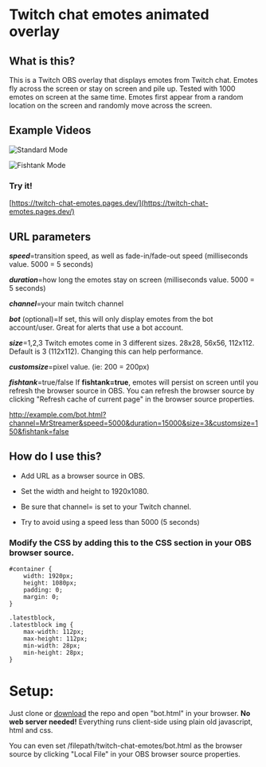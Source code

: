 # Twitch chat emotes animated overlay

## What is this?

This is a Twitch OBS overlay that displays emotes from Twitch chat. Emotes fly across the screen or stay on screen and
pile up. Tested with 1000 emotes on screen at the same time. Emotes first appear from a random location on the screen
and randomly move across the screen.

## Example Videos

![Standard Mode](https://github.com/teklynk/twitch_chat_emotes/blob/master/sample_standard.gif?raw=true "Standard Mode")

![Fishtank Mode](https://github.com/teklynk/twitch_chat_emotes/blob/master/sample_fishtank.gif?raw=true "Fishtank Mode")

### Try it!

[https://twitch-chat-emotes.pages.dev/](https://twitch-chat-emotes.pages.dev/)

## URL parameters

***speed***=transition speed, as well as fade-in/fade-out speed (milliseconds value. 5000 = 5 seconds)

***duration***=how long the emotes stay on screen (milliseconds value. 5000 = 5 seconds)

***channel***=your main twitch channel

***bot*** (optional)=If set, this will only display emotes from the bot account/user. Great for alerts that use a bot
account.

***size***=1,2,3 Twitch emotes come in 3 different sizes. 28x28, 56x56, 112x112. Default is 3 (112x112). Changing this
can help performance.

***customsize***=pixel value. (ie: 200 = 200px)

***fishtank***=true/false If **fishtank=true**, emotes will persist on screen until you refresh the browser source in
OBS. You can refresh the browser source by clicking "Refresh cache of current page" in the browser source properties.

http://example.com/bot.html?channel=MrStreamer&speed=5000&duration=15000&size=3&customsize=150&fishtank=false

## How do I use this?

* Add URL as a browser source in OBS.

* Set the width and height to 1920x1080.

* Be sure that channel= is set to your Twitch channel.

* Try to avoid using a speed less than 5000 (5 seconds)

### Modify the CSS by adding this to the CSS section in your OBS browser source.

```
#container {
    width: 1920px;
    height: 1080px;
    padding: 0;
    margin: 0;
}

.latestblock,
.latestblock img {
    max-width: 112px;
    max-height: 112px;
    min-width: 28px;
    min-height: 28px;
}
```

# Setup:

Just clone or [download](https://github.com/teklynk/twitch_chat_emotes/archive/refs/heads/master.zip) the repo and
open "bot.html" in your browser. **No web server needed!** Everything runs client-side using plain old javascript, html
and css.

You can even set /filepath/twitch-chat-emotes/bot.html as the browser source by clicking "Local File" in your OBS
browser source properties.